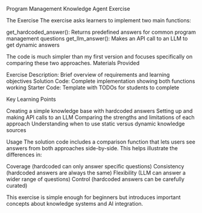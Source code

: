 Program Management Knowledge Agent Exercise

The Exercise
The exercise asks learners to implement two main functions:

get_hardcoded_answer(): Returns predefined answers for common program management questions
get_llm_answer(): Makes an API call to an LLM to get dynamic answers

The code is much simpler than my first version and focuses specifically on comparing these two approaches.
Materials Provided

Exercise Description: Brief overview of requirements and learning objectives
Solution Code: Complete implementation showing both functions working
Starter Code: Template with TODOs for students to complete

Key Learning Points

Creating a simple knowledge base with hardcoded answers
Setting up and making API calls to an LLM
Comparing the strengths and limitations of each approach
Understanding when to use static versus dynamic knowledge sources

Usage
The solution code includes a comparison function that lets users see answers from both approaches side-by-side. This helps illustrate the differences in:

Coverage (hardcoded can only answer specific questions)
Consistency (hardcoded answers are always the same)
Flexibility (LLM can answer a wider range of questions)
Control (hardcoded answers can be carefully curated)

This exercise is simple enough for beginners but introduces important concepts about knowledge systems and AI integration.